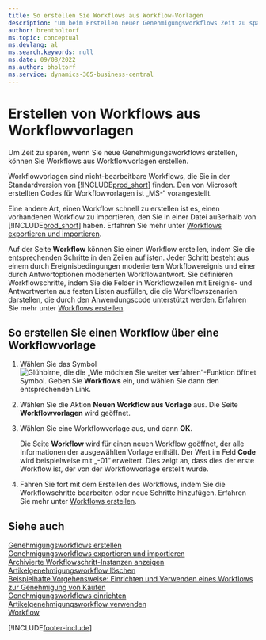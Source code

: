 ```yaml
---
title: So erstellen Sie Workflows aus Workflow-Vorlagen
description: 'Um beim Erstellen neuer Genehmigungsworkflows Zeit zu sparen, können Sie nicht editierbare Workflows aus Workflow-Vorlagen erstellen, denen das Kürzel „MS“ vorangestellt ist.'
author: brentholtorf
ms.topic: conceptual
ms.devlang: al
ms.search.keywords: null
ms.date: 09/08/2022
ms.author: bholtorf
ms.service: dynamics-365-business-central
---
```

# <a name="create-workflows-from-workflow-templates"></a>Erstellen von Workflows aus Workflowvorlagen

Um Zeit zu sparen, wenn Sie neue Genehmigungsworkflows erstellen, können Sie Workflows aus Workflowvorlagen erstellen.  

Workflowvorlagen sind nicht-bearbeitbare Workflows, die Sie in der Standardversion von [!INCLUDE[prod_short](includes/prod_short.md)] finden. Den von Microsoft erstellten Codes für Workflowvorlagen ist „MS-“ vorangestellt.  

Eine andere Art, einen Workflow schnell zu erstellen ist es, einen vorhandenen Workflow zu importieren, den Sie in einer Datei außerhalb von [!INCLUDE[prod_short](includes/prod_short.md)] haben. Erfahren Sie mehr unter [Workflows exportieren und importieren](across-how-to-export-and-import-workflows.md).  

Auf der Seite **Workflow** können Sie einen Workflow erstellen, indem Sie die entsprechenden Schritte in den Zeilen auflisten. Jeder Schritt besteht aus einem durch Ereignisbedingungen moderiertem Workflowereignis und einer durch Antwortoptionen moderierten Workflowantwort. Sie definieren Workflowschritte, indem Sie die Felder in Workflowzeilen mit Ereignis- und Antwortwerten aus festen Listen ausfüllen, die die Workflowszenarien darstellen, die durch den Anwendungscode unterstützt werden. Erfahren Sie mehr unter [Workflows erstellen](across-how-to-create-workflows.md).  

## <a name="to-create-a-workflow-from-a-workflow-template"></a>So erstellen Sie einen Workflow über eine Workflowvorlage

1. Wählen Sie das Symbol ![Glühbirne, die die „Wie möchten Sie weiter verfahren“-Funktion öffnet](media/ui-search/search_small.png "Wie möchten Sie weiter verfahren?") Symbol. Geben Sie **Workflows** ein, und wählen Sie dann den entsprechenden Link.  
2. Wählen Sie die Aktion **Neuen Workflow aus Vorlage** aus. Die Seite **Workflowvorlagen** wird geöffnet.  
3. Wählen Sie eine Workflowvorlage aus, und dann **OK**.  

   Die Seite **Workflow** wird für einen neuen Workflow geöffnet, der alle Informationen der ausgewählten Vorlage enthält. Der Wert im Feld **Code** wird beispielweise mit „-01“ erweitert. Dies zeigt an, dass dies der erste Workflow ist, der von der Workflowvorlage erstellt wurde.  
4. Fahren Sie fort mit dem Erstellen des Workflows, indem Sie die Workflowschritte bearbeiten oder neue Schritte hinzufügen. Erfahren Sie mehr unter [Workflows erstellen](across-how-to-create-workflows.md).  

## <a name="see-also"></a>Siehe auch

[Genehmigungsworkflows erstellen](across-how-to-create-workflows.md)  
[Genehmigungsworkflows exportieren und importieren](across-how-to-export-and-import-workflows.md)  
[Archivierte Workflowschritt-Instanzen anzeigen](across-how-to-view-archived-workflow-step-instances.md)  
[Artikelgenehmigungsworkflow löschen](across-how-to-delete-workflows.md)  
[Beispielhafte Vorgehensweise: Einrichten und Verwenden eines Workflows zur Genehmigung von Käufen](walkthrough-setting-up-and-using-a-purchase-approval-workflow.md)  
[Genehmigungsworkflows einrichten](across-set-up-workflows.md)  
[Artikelgenehmigungsworkflow verwenden](across-use-workflows.md)  
[Workflow](across-workflow.md)  


[!INCLUDE[footer-include](includes/footer-banner.md)]
